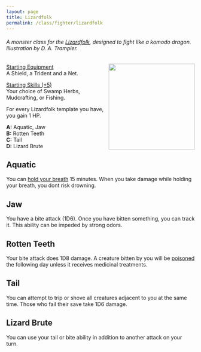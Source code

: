 ```yaml
---
layout: page
title: Lizardfolk
permalink: /class/fighter/lizardfolk
---
```


###### A monster class for the [Lizardfolk](https://saltygoo.github.io/monsters/centaur), designed to fight like a komodo dragon. Illustration by D. A. Trampier.

<img align="right" width=230px  src="https://static.wikia.nocookie.net/forgottenrealms/images/a/a1/Lizardman_1e_mm.jpg/revision/latest?cb=20210202055912">

<ins>Starting Equipment</ins><br>
A Shield, a Trident and a Net.

<ins>Starting Skills (+5)</ins><br>
Your choice of Swamp Herbs, Mudcrafting, or Fishing.

For every Lizardfolk template you have, you gain 1 HP.

**A:** Aquatic, Jaw<br>
**B:** Rotten Teeth<br>
**C:** Tail<br>
**D:** Lizard Brute
<br>

## Aquatic
You can [hold your breath](https://saltygoo.github.io/2020/11/10/extra-rules/#conditions) 15 minutes. When you take damage while holding your breath, you dont risk drowning.

## Jaw
You have a bite attack (1D6). Once you have bitten something, you can track it. This ability can be impeded by strong odors.

## Rotten Teeth
Your bite attack does 1D8 damage. A creature bitten by you will be [poisoned](https://saltygoo.github.io/2020/11/10/extra-rules/#conditions) the following day unless it receives medicinal treatments.

## Tail
You can attempt to trip or shove all creatures adjacent to you at the same time. Those who fail their save take 1D6 damage.

## Lizard Brute
You can use your tail or bite ability in addition to another attack on your turn.
